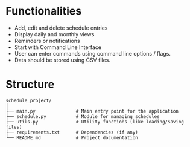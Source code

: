 # Functionalities

* Add, edit and delete schedule entries
* Display daily and monthly views
* Reminders or notifications
* Start with Command Line Interface
* User can enter commands using command line options / flags.
* Data should be stored using CSV files.

# Structure

```shell
schedule_project/
│
├── main.py               # Main entry point for the application
├── schedule.py           # Module for managing schedules
├── utils.py              # Utility functions (like loading/saving files)
├── requirements.txt      # Dependencies (if any)
└── README.md             # Project documentation
```
